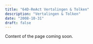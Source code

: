 ```yaml
---
title: "64D-ReAct Vertalingen & Tolken"
description: "Vertalingen & Tolken"
date: "2008-10-31"
draft: false
---
```


Content of the page coming soon.
